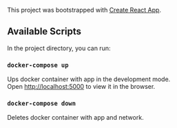 This project was bootstrapped with [Create React App](https://github.com/facebook/create-react-app).

## Available Scripts

In the project directory, you can run:

### `docker-compose up`

Ups docker container with app in the development mode.<br />
Open [http://localhost:5000](http://localhost:5000) to view it in the browser.

### `docker-compose down`

Deletes docker container with app and network.